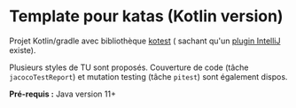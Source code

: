 # Template pour katas (Kotlin version)

Projet Kotlin/gradle avec bibliothèque [kotest](https://kotest.io) ( sachant qu'un [plugin IntelliJ](https://plugins.jetbrains.com/plugin/14080-kotest) existe).

Plusieurs styles de TU sont proposés. Couverture de code (tâche `jacocoTestReport`) et mutation testing (tâche `pitest`) sont également dispos.

**Pré-requis :** Java version 11+